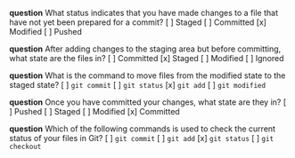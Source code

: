 **question** What status indicates that you have made changes to a file that have not yet been prepared for a commit?
[ ] Staged
[ ] Committed
[x] Modified
[ ] Pushed

**question** After adding changes to the staging area but before committing, what state are the files in?
[ ] Committed
[x] Staged
[ ] Modified
[ ] Ignored

**question** What is the command to move files from the modified state to the staged state?
[ ] `git commit`
[ ] `git status`
[x] `git add`
[ ] `git modified`

**question** Once you have committed your changes, what state are they in?
[ ] Pushed
[ ] Staged
[ ] Modified
[x] Committed

**question** Which of the following commands is used to check the current status of your files in Git?
[ ] `git commit`
[ ] `git add`
[x] `git status`
[ ] `git checkout`
